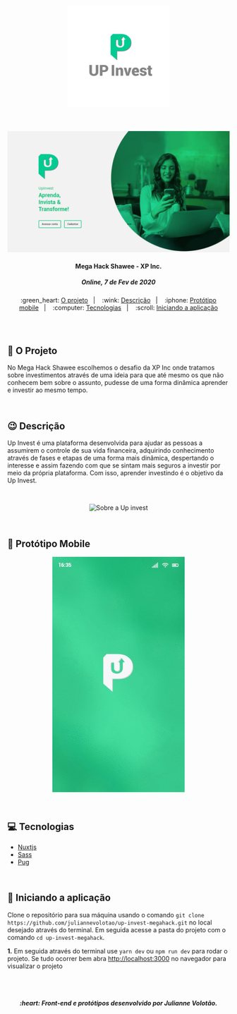 <h2 align="center">
    <img alt="UP Invest" src=".github/LogoName.png" width="230px" />
</h2>

<br>

<p align="center">
    <img alt="Aplicação Up invest" src=".github/TelaWeb.jpeg" >
</p>

<h4 align="center">
  Mega Hack Shawee - XP Inc. 
</h4>
<h5 align="center">
  Online, 7 de Fev de 2020
</h5>

<p align="center">
  :green_heart: <a href="#green_heart-o-projeto">O projeto</a>&nbsp;&nbsp;&nbsp;|&nbsp;&nbsp;&nbsp;
  :wink: <a href="#wink-descrição">Descrição</a>&nbsp;&nbsp;&nbsp;|&nbsp;&nbsp;&nbsp;
  :iphone: <a href="#iphone-protótipo-mobile">Protótipo mobile</a>&nbsp;&nbsp;&nbsp;|&nbsp;&nbsp;&nbsp;
  :computer: <a href="#computer-tecnologias">Tecnologias</a>&nbsp;&nbsp;&nbsp;|&nbsp;&nbsp;&nbsp;
  :scroll: <a href="#scroll-iniciando-a-aplicação"> Iniciando a aplicação </a>
</p>

<br>
<br>

## :green_heart: O Projeto

No Mega Hack Shawee escolhemos o desafio da XP Inc onde tratamos sobre investimentos através de uma ideia para que até mesmo os que não conhecem bem sobre o assunto, pudesse de uma forma dinâmica aprender e investir ao mesmo tempo.

<br>

## :wink: Descrição

Up Invest é uma plataforma desenvolvida para ajudar as pessoas a assumirem o controle de sua vida financeira, adquirindo conhecimento através de fases e etapas de uma forma mais dinâmica, despertando o interesse e assim fazendo com que se sintam mais seguros a investir por meio da própria plataforma. Com isso, aprender investindo é o objetivo da Up Invest.

<br>

<p align="center">
    <img alt="Sobre a Up invest" src=".github/sobreProjeto.gif" width="700px" >
</p>

<br>

## :iphone: Protótipo Mobile
<p align="center">
    <img alt="Aplicação Up invest" src=".github/telas.gif" width="300px" >
</p>

<br>

## :computer: Tecnologias
- [Nuxtjs](https://nuxtjs.org/)
- [Sass](https://sass-lang.com/)
- [Pug](https://pugjs.org/api/getting-started.html)

<br>

## :scroll: Iniciando a aplicação

Clone o repositório para sua máquina usando o comando `git clone https://github.com/juliannevolotao/up-invest-megahack.git` no local desejado através do terminal. Em seguida acesse a pasta do projeto com o comando `cd up-invest-megahack`.

**1.** Em seguida através do terminal use `yarn dev` ou `npm run dev` para rodar o projeto. Se tudo ocorrer bem abra [http://localhost:3000](http://localhost:3000) no navegador para visualizar o projeto

<br>
<br>

<h5 align="center">
  :heart: Front-end e protótipos desenvolvido por Julianne Volotão.
</h5>

<br>
<br>
